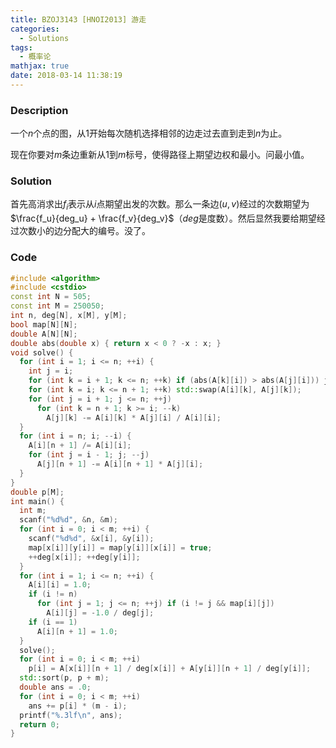 ```yaml
---
title: BZOJ3143 [HNOI2013] 游走
categories:
  - Solutions
tags:
  - 概率论
mathjax: true
date: 2018-03-14 11:38:19
---
```


### Description

一个$n$个点的图，从$1$开始每次随机选择相邻的边走过去直到走到$n$为止。

现在你要对$m$条边重新从$1$到$m$标号，使得路径上期望边权和最小。问最小值。

<!--more-->

### Solution

首先高消求出$f_i$表示从$i$点期望出发的次数。那么一条边$(u,v)$经过的次数期望为$\frac{f_u}{deg_u} + \frac{f_v}{deg_v}$（$deg$是度数）。然后显然我要给期望经过次数小的边分配大的编号。没了。

### Code

```cpp
#include <algorithm>
#include <cstdio>
const int N = 505;
const int M = 250050;
int n, deg[N], x[M], y[M];
bool map[N][N];
double A[N][N];
double abs(double x) { return x < 0 ? -x : x; }
void solve() {
  for (int i = 1; i <= n; ++i) {
    int j = i;
    for (int k = i + 1; k <= n; ++k) if (abs(A[k][i]) > abs(A[j][i])) j = k;
    for (int k = i; k <= n + 1; ++k) std::swap(A[i][k], A[j][k]);
    for (int j = i + 1; j <= n; ++j)
      for (int k = n + 1; k >= i; --k)
        A[j][k] -= A[i][k] * A[j][i] / A[i][i];
  }
  for (int i = n; i; --i) {
    A[i][n + 1] /= A[i][i];
    for (int j = i - 1; j; --j)
      A[j][n + 1] -= A[i][n + 1] * A[j][i];
  }
}
double p[M];
int main() {
  int m;
  scanf("%d%d", &n, &m);
  for (int i = 0; i < m; ++i) {
    scanf("%d%d", &x[i], &y[i]);
    map[x[i]][y[i]] = map[y[i]][x[i]] = true;
    ++deg[x[i]]; ++deg[y[i]];
  }
  for (int i = 1; i <= n; ++i) {
    A[i][i] = 1.0;
    if (i != n)
      for (int j = 1; j <= n; ++j) if (i != j && map[i][j])
        A[i][j] = -1.0 / deg[j];
    if (i == 1)
      A[i][n + 1] = 1.0;
  }
  solve();
  for (int i = 0; i < m; ++i)
    p[i] = A[x[i]][n + 1] / deg[x[i]] + A[y[i]][n + 1] / deg[y[i]];
  std::sort(p, p + m);
  double ans = .0;
  for (int i = 0; i < m; ++i)
    ans += p[i] * (m - i);
  printf("%.3lf\n", ans);
  return 0;
}
```
